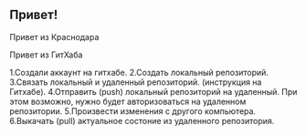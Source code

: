 ## Привет!

Привет из Краснодара

Привет из ГитХаба

1.Создали аккаунт на гитхабе.
2.Создать локальный репозиторий.
3.Связать локальный и удаленный репозиторий. (инструкция на Гитхабе).
4.Отправить (push) локальный репозиторий на удаленный. При этом возможно, нужно будет авторизоваться на удаленном репозитории.
5.Произвести изменения с другого компьютера.
6.Выкачать (pull) актуальное состоние из удаленного репозитория.